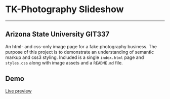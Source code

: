 # TK-Photography Slideshow
--------------------------
## Arizona State University GIT337

An html- and css-only image page for a fake photography business. The purpose of this project is to demonstrate an understanding of semantic markup and css3 styling. Included is a single ``index.html`` page and ``styles.css`` along with image assets and a ``README.md`` file.

## Demo

[Live preview](https://dylan-adams-webdev.github.io/photo_gallery)
